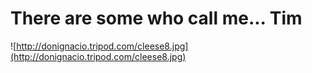 # There are some who call me... Tim

![http://donignacio.tripod.com/cleese8.jpg](http://donignacio.tripod.com/cleese8.jpg)
